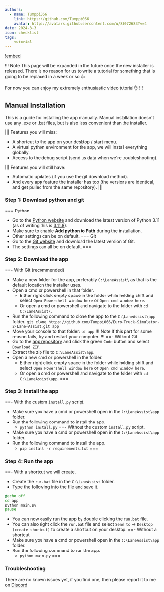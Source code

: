 ```yaml
---
authors: 
  - name: Tumppi066
    link: https://github.com/Tumppi066
    avatar: https://avatars.githubusercontent.com/u/83072683?v=4
date: 2024-3-3
icon: checklist
tags: 
  - tutorial
---
```


[!embed](https://www.youtube.com/watch?v=0pic0rzjvik)

!!! Note
This page will be expanded in the future once the new installer is released. There is no reason for us to write a tutorial for something that is going to be replaced in a week or so :+1:

For now you can enjoy my extremely enthusiastic video tutorial👌
!!!


## Manual Installation  
This is a guide for installing the app manually. Manual installation doesn't use any .exe or .bat files, but is also less convenient than the installer.

||| Features you will miss:
- A shortcut to the app on your desktop / start menu.
- A virtual python environment for the app, we will install everything globally.
- Access to the debug script (send us data when we're troubleshooting).
  
||| Features you will still have:
- Automatic updates (if you use the git download method).
- And every app feature the installer has too (the versions are identical, and get pulled from the same repository).
|||
‎
### Step 1: Download python and git
=== Python
- Go to the [Python website](https://www.python.org/downloads/) and download the latest version of Python 3.11 (as of writing this is [3.11.8](https://www.python.org/ftp/python/3.11.8/python-3.11.8-amd64.exe)).
- Make sure to enable **Add python to Path** during the installation.
- Other settings can be on default.
=== Git
- Go to the [Git website](https://git-scm.com/download/win) and download the latest version of Git.
- The settings can all be on default.
===
‎
### Step 2: Download the app
==- With Git (recommended)
- Make a new folder for the app, preferably `C:\LaneAssist\` as that is the default location the installer uses.
- Open a cmd or powershell in that folder.
  - Either right click empty space in the folder while holding shift and select `Open Powershell window here` or `Open cmd window here`.
  - Or open a cmd or powershell and navigate to the folder with `cd C:\LaneAssist\`.
- Run the following command to clone the app to the `C:\LaneAssist\app` folder.
`git clone https://github.com/Tumppi066/Euro-Truck-Simulator-2-Lane-Assist.git app`
- Move your console to that folder: `cd app`
!!! Note
If this part for some reason fails, try and restart your computer.
!!!
==- Without Git 
- Go to the [app repository](https://github.com/Tumppi066/Euro-Truck-Simulator-2-Lane-Assist) and click the green `Code` button and select `Download ZIP`.
- Extract the zip file to `C:\LaneAssist\app`.
- Open a new cmd or powershell in the folder.
  - Either right click empty space in the folder while holding shift and select `Open Powershell window here` or `Open cmd window here`.
  - Or open a cmd or powershell and navigate to the folder with `cd C:\LaneAssist\app`.
===
‎
### Step 3: Install the app
==- With the custom `install.py` script.
- Make sure you have a cmd or powershell open in the `C:\LaneAssist\app` folder.
- Run the following command to install the app.
  - `python install.py`
==- Without the custom `install.py` script.
- Make sure you have a cmd or powershell open in the `C:\LaneAssist\app` folder.
- Run the following command to install the app.
  - `pip install -r requirements.txt`
===
‎
### Step 4: Run the app
==- With a shortcut we will create.
- Create the `run.bat` file in the `C:\LaneAssist` folder.
- Type the following into the file and save it.
```bat
@echo off
cd app
python main.py
pause
```
- You can now easily run the app by double clicking the `run.bat` file.
- You can also right click the `run.bat` file and select `Send to` -> `Desktop (create shortcut)` to create a shortcut on your desktop.
==- Without a shortcut
- Make sure you have a cmd or powershell open in the `C:\LaneAssist\app` folder.
- Run the following command to run the app.
  - `python main.py`
===
‎
### Troubleshooting
There are no known issues yet, if you find one, then please report it to me on [Discord](https://discord.gg/DpJpkNpqwD)